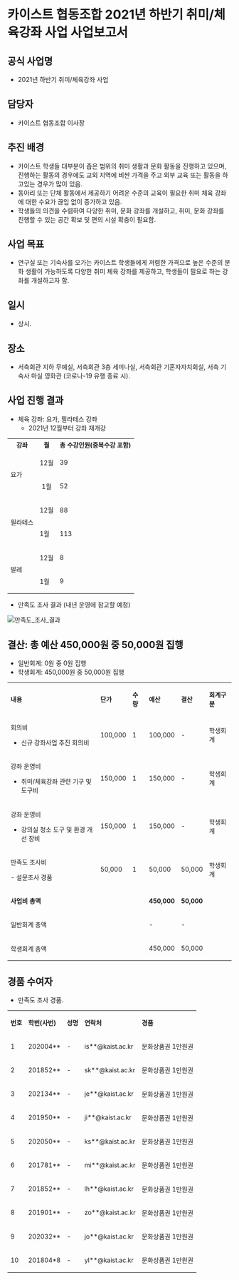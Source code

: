 카이스트 협동조합 2021년 하반기 취미/체육강좌 사업 사업보고서
===

## 공식 사업명
- 2021년 하반기 취미/체육강좌 사업

## 담당자
- 카이스트 협동조합 이사장

## 추진 배경
- 카이스트 학생들 대부분이 좁은 범위의 취미 생활과 문화 활동을 진행하고 있으며, 진행하는 활동의 경우에도 교외 지역에 비싼 가격을 주고 외부 교육 또는 활동을 하고있는 경우가 많이 있음.
- 동아리 또는 단체 활동에서 제공하기 어려운 수준의 교육이 필요한 취미 체육 강좌에 대한 수요가 끊임 없이 증가하고 있음.
- 학생들의 의견을 수렴하여 다양한 취미, 문화 강좌를 개설하고, 취미, 문화 강좌를 진행할 수 있는 공간 확보 및 편의 시설 확충이 필요함.

## 사업 목표
- 연구실 또는 기숙사를 오가는 카이스트 학생들에게 저렴한 가격으로 높은 수준의 문화 생활이 가능하도록 다양한 취미 체육 강좌를 제공하고, 학생들이 필요로 하는 강좌를 개설하고자 함.

## 일시
- 상시.

## 장소
- 서측회관 지하 무예실, 서측회관 3층 세미나실, 서측회관 기혼자자치회실, 서측 기숙사 마실 영화관 (코로나-19 유행 종료 시).

## 사업 진행 결과
- 체육 강좌: 요가, 필라테스 강좌
  - 2021년 12월부터 강좌 재개강

<table>
    <tbody>
        <tr>
            <th>강좌</th>
            <th>월</th>
            <th>총 수강인원(중복수강 포함)</th>
        </tr>
        <tr>
            <td rowspan="2" alight="center" valign="middle">
                <p class="p1">요가</p>
            </td>
            <td alight="center" valign="middle">
                <p class="p1">12월</p>
            </td>
            <td alight="center" valign="middle">
                <p class="p1">39</p>
            </td>
        </tr>
        <tr>
            <td class="td1" valight="center" align="middle">
                <p class="p1">1월</p>
            </td>
            <td class="td1" alight="center" valign="middle">
                <p class="p1">52</p>
            </td>
        </tr>
        <tr>
            <td class="td1" rowspan="2" alight="center" valign="middle">
                <p class="p1">필라테스</p>
            </td>
            <td class="td1" alight="center" valign="middle">
                <p class="p1">12월</p>
            </td>
            <td class="td1" alight="center" valign="middle">
                <p class="p1">88</p>
            </td>
        </tr>
        <tr>
            <td class="td1" alight="center" valign="middle">
                <p class="p1">1월</p>
            </td>
            <td class="td1" alight="center" valign="middle">
                <p class="p1">113</p>
            </td>
        </tr>
        <tr>
            <td class="td1" rowspan="2" alight="center" valign="middle">
                <p class="p1">발레</p>
            </td>
            <td class="td1" alight="center" valign="middle">
                <p class="p1">12월</p>
            </td>
            <td class="td1" alight="center" valign="middle">
                <p class="p1">8</p>
            </td>
        </tr>
        <tr>
            <td class="td1" alight="center" valign="middle">
                <p class="p1">1월</p>
            </td>
            <td class="td1" alight="center" valign="middle">
                <p class="p1">9</p>
            </td>
        </tr>
    </tbody>
</table>

- 만족도 조사 결과 (내년 운영에 참고할 예정)

![만족도_조사_결과](../../resources/카이스트_협동조합_사업보고서_1.png)

## 결산: 총 예산 450,000원 중 50,000원 집행 
   - 일반회계:  0원 중 0원 집행 
   - 학생회계:  450,000원 중 50,000원 집행

<table cellpadding="0" cellspacing="0" class="t1">
    <tbody>
        <tr>
            <td class="td1" valign="middle">
                <p class="p1"><strong>내용</strong></p>
            </td>
            <td class="td2" valign="middle">
                <p class="p1"><strong>단가</strong></p>
            </td>
            <td class="td2" valign="middle">
                <p class="p1"><strong>수량</strong></p>
            </td>
            <td class="td2" valign="middle">
                <p class="p1"><strong>예산</strong></p>
            </td>
            <td class="td2" valign="middle">
                <p class="p1"><strong>결산</strong></p>
            </td>
            <td class="td3" valign="middle">
                <p class="p1"><strong>회계구분</strong></p>
            </td>
        </tr>
        <tr>
            <td class="td4" valign="middle">
                <p class="p2">회의비</p>
                <ul class="ul1">
                    <li class="li3">신규 강좌사업 추진 회의비</li>
                </ul>
            </td>
            <td class="td5" valign="middle">
                <p class="p4">100,000</p>
            </td>
            <td class="td5" valign="middle">
                <p class="p1">1</p>
            </td>
            <td class="td5" valign="middle">
                <p class="p4">100,000</p>
            </td>
            <td class="td5" valign="middle">
                <p class="p4">-</p>
            </td>
            <td class="td6" valign="middle">
                <p class="p1">학생회계</p>
            </td>
        </tr>
        <tr>
            <td class="td7" valign="middle">
                <p class="p2">강좌 운영비</p>
                <ul class="ul1">
                    <li class="li3">취미/체육강좌 관련 기구 및 도구비</li>
                </ul>
            </td>
            <td class="td8" valign="middle">
                <p class="p4">150,000</p>
            </td>
            <td class="td8" valign="middle">
                <p class="p1">1</p>
            </td>
            <td class="td8" valign="middle">
                <p class="p4">150,000</p>
            </td>
            <td class="td8" valign="middle">
                <p class="p4">-</p>
            </td>
            <td class="td9" valign="middle">
                <p class="p1">학생회계</p>
            </td>
        </tr>
        <tr>
            <td class="td7" valign="middle">
                <p class="p2">강좌 운영비</p>
                <ul class="ul1">
                    <li class="li3">강의실 청소 도구 및 환경 개선 장비</li>
                </ul>
            </td>
            <td class="td8" valign="middle">
                <p class="p4">150,000</p>
            </td>
            <td class="td8" valign="middle">
                <p class="p1">1</p>
            </td>
            <td class="td8" valign="middle">
                <p class="p4">150,000</p>
            </td>
            <td class="td8" valign="middle">
                <p class="p4">-</p>
            </td>
            <td class="td9" valign="middle">
                <p class="p1">학생회계</p>
            </td>
        </tr>
        <tr>
            <td class="td7" valign="middle">
                <p class="p2">만족도 조사비</p>
                <p class="p2">- 설문조사 경품</p>
            </td>
            <td class="td8" valign="middle">
                <p class="p4">50,000</p>
            </td>
            <td class="td8" valign="middle">
                <p class="p1">1</p>
            </td>
            <td class="td8" valign="middle">
                <p class="p4">50,000</p>
            </td>
            <td class="td8" valign="middle">
                <p class="p4">50,000</p>
            </td>
            <td class="td9" valign="middle">
                <p class="p1">학생회계</p>
            </td>
        </tr>
        <tr>
            <td class="td10" valign="middle">
                <p class="p2"><strong>사업비 총액</strong></p>
            </td>
            <td class="td11" valign="middle">
                <p class="p5"><br></p>
            </td>
            <td class="td11" valign="middle">
                <p class="p5"><br></p>
            </td>
            <td class="td11" valign="middle">
                <p class="p4"><strong>450,000</strong></p>
            </td>
            <td class="td11" valign="middle">
                <p class="p4"><strong>50,000</strong></p>
            </td>
            <td class="td12" valign="middle">
                <p class="p6"><br></p>
            </td>
        </tr>
        <tr>
            <td class="td13" valign="middle">
                <p class="p2">일반회계 총액</p>
            </td>
            <td class="td14" valign="middle">
                <p class="p6"><br></p>
            </td>
            <td class="td14" valign="middle">
                <p class="p6"><br></p>
            </td>
            <td class="td14" valign="middle">
                <p class="p4">-</p>
            </td>
            <td class="td14" valign="middle">
                <p class="p4">-</p>
            </td>
            <td class="td15" valign="middle">
                <p class="p6"><br></p>
            </td>
        </tr>
        <tr>
            <td class="td16" valign="middle">
                <p class="p2">학생회계 총액</p>
            </td>
            <td class="td17" valign="middle">
                <p class="p6"><br></p>
            </td>
            <td class="td17" valign="middle">
                <p class="p6"><br></p>
            </td>
            <td class="td17" valign="middle">
                <p class="p4">450,000</p>
            </td>
            <td class="td17" valign="middle">
                <p class="p4">50,000</p>
            </td>
            <td class="td18" valign="middle">
                <p class="p6"><br></p>
            </td>
        </tr>
    </tbody>
</table>


## 경품 수여자
- 만족도 조사 경품.

<table cellpadding="0" cellspacing="0" class="t1">
    <tbody>
        <tr>
            <td class="td1" valign="middle">
                <p class="p1"><strong>번호</strong></p>
            </td>
            <td class="td1" valign="middle">
                <p class="p1"><strong>학번(사번)</strong></p>
            </td>
            <td class="td1" valign="middle">
                <p class="p1"><strong>성명</strong></p>
            </td>
            <td class="td1" valign="middle">
                <p class="p1"><strong>연락처</strong></p>
            </td>
            <td class="td1" valign="middle">
                <p class="p1"><strong>경품</strong></p>
            </td>
        </tr>
        <tr>
            <td class="td1" valign="middle">
                <p class="p1">1</p>
            </td>
            <td class="td1" valign="middle">
                <p class="p1">202004**</p>
            </td>
            <td class="td1" valign="middle">
                <p class="p1">-</p>
            </td>
            <td class="td1" valign="middle">
                <p class="p1">is**@kaist.ac.kr</p>
            </td>
            <td class="td1" valign="middle">
                <p class="p1">문화상품권 1만원권</p>
            </td>
        </tr>
        <tr>
            <td class="td1" valign="middle">
                <p class="p1">2</p>
            </td>
            <td class="td1" valign="middle">
                <p class="p1">201852**</p>
            </td>
            <td class="td1" valign="middle">
                <p class="p1">-</p>
            </td>
            <td class="td1" valign="middle">
                <p class="p1">sk**@kaist.ac.kr</p>
            </td>
            <td class="td1" valign="middle">
                <p class="p1">문화상품권 1만원권</p>
            </td>
        </tr>
        <tr>
            <td class="td1" valign="middle">
                <p class="p1">3</p>
            </td>
            <td class="td1" valign="middle">
                <p class="p1">202134**</p>
            </td>
            <td class="td1" valign="middle">
                <p class="p1">-</p>
            </td>
            <td class="td1" valign="middle">
                <p class="p1">je**@kaist.ac.kr</p>
            </td>
            <td class="td1" valign="middle">
                <p class="p1">문화상품권 1만원권</p>
            </td>
        </tr>
        <tr>
            <td class="td1" valign="middle">
                <p class="p1">4</p>
            </td>
            <td class="td1" valign="middle">
                <p class="p1">201950**</p>
            </td>
            <td class="td1" valign="middle">
                <p class="p1">-</p>
            </td>
            <td class="td1" valign="middle">
                <p class="p1">ji**@kaist.ac.kr</p>
            </td>
            <td class="td1" valign="middle">
                <p class="p1">문화상품권 1만원권</p>
            </td>
        </tr>
        <tr>
            <td class="td1" valign="middle">
                <p class="p1">5</p>
            </td>
            <td class="td1" valign="middle">
                <p class="p1">202050**</p>
            </td>
            <td class="td1" valign="middle">
                <p class="p1">-</p>
            </td>
            <td class="td1" valign="middle">
                <p class="p1">ks**@kaist.ac.kr</p>
            </td>
            <td class="td1" valign="middle">
                <p class="p1">문화상품권 1만원권</p>
            </td>
        </tr>
        <tr>
            <td class="td1" valign="middle">
                <p class="p1">6</p>
            </td>
            <td class="td1" valign="middle">
                <p class="p1">201781**</p>
            </td>
            <td class="td1" valign="middle">
                <p class="p1">-</p>
            </td>
            <td class="td1" valign="middle">
                <p class="p1">mi**@kaist.ac.kr</p>
            </td>
            <td class="td1" valign="middle">
                <p class="p1">문화상품권 1만원권</p>
            </td>
        </tr>
        <tr>
            <td class="td1" valign="middle">
                <p class="p1">7</p>
            </td>
            <td class="td1" valign="middle">
                <p class="p1">201852**</p>
            </td>
            <td class="td1" valign="middle">
                <p class="p1">-</p>
            </td>
            <td class="td1" valign="middle">
                <p class="p1">lh**@kaist.ac.kr</p>
            </td>
            <td class="td1" valign="middle">
                <p class="p1">문화상품권 1만원권</p>
            </td>
        </tr>
        <tr>
            <td class="td1" valign="middle">
                <p class="p1">8</p>
            </td>
            <td class="td1" valign="middle">
                <p class="p1">201901**</p>
            </td>
            <td class="td1" valign="middle">
                <p class="p1">-</p>
            </td>
            <td class="td1" valign="middle">
                <p class="p1">zo**@kaist.ac.kr</p>
            </td>
            <td class="td1" valign="middle">
                <p class="p1">문화상품권 1만원권</p>
            </td>
        </tr>
        <tr>
            <td class="td1" valign="middle">
                <p class="p1">9</p>
            </td>
            <td class="td1" valign="middle">
                <p class="p1">202032**</p>
            </td>
            <td class="td1" valign="middle">
                <p class="p1">-</p>
            </td>
            <td class="td1" valign="middle">
                <p class="p1">jo**@kaist.ac.kr</p>
            </td>
            <td class="td1" valign="middle">
                <p class="p1">문화상품권 1만원권</p>
            </td>
        </tr>
        <tr>
            <td class="td1" valign="middle">
                <p class="p1">10</p>
            </td>
            <td class="td1" valign="middle">
                <p class="p1">201804*8</p>
            </td>
            <td class="td1" valign="middle">
                <p class="p1">-</p>
            </td>
            <td class="td1" valign="middle">
                <p class="p1">yl**@kaist.ac.kr</p>
            </td>
            <td class="td1" valign="middle">
                <p class="p1">문화상품권 1만원권</p>
            </td>
        </tr>
    </tbody>
</table>
